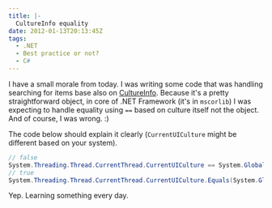 ```yaml
---
title: |-
  CultureInfo equality
date: 2012-01-13T20:13:45Z
tags:
  - .NET
  - Best practice or not?
  - C#
---
```

I have a small morale from today. I was writing some code that was handling searching for items base also on [CultureInfo][1]. Because it's a pretty straightforward object, in core of .NET Framework (it's in `mscorlib`) I was expecting to handle equality using `==` based on culture itself not the object. And of course, I was wrong. :)

The code below should explain it clearly (`CurrentUICulture` might be different based on your system).

```csharp
// false
System.Threading.Thread.CurrentThread.CurrentUICulture == System.Globalization.CultureInfo.GetCultureInfo("en-US");
// true
System.Threading.Thread.CurrentThread.CurrentUICulture.Equals(System.Globalization.CultureInfo.GetCultureInfo("en-US"));
```

Yep. Learning something every day.

[1]: http://msdn.microsoft.com/en-us/library/system.globalization.cultureinfo.aspx